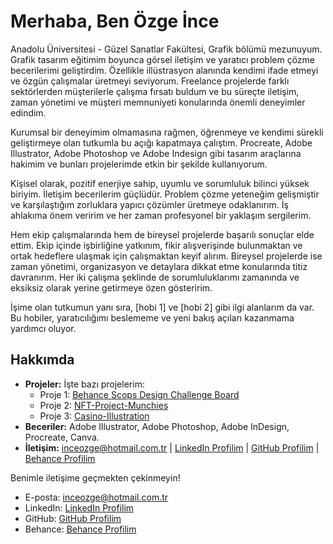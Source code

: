 # Merhaba, Ben Özge İnce

Anadolu Üniversitesi - Güzel Sanatlar Fakültesi, Grafik bölümü mezunuyum. Grafik tasarım eğitimim boyunca görsel iletişim ve yaratıcı problem çözme becerilerimi geliştirdim. Özellikle illüstrasyon alanında kendimi ifade etmeyi ve özgün çalışmalar üretmeyi seviyorum. Freelance projelerde farklı sektörlerden müşterilerle çalışma fırsatı buldum ve bu süreçte iletişim, zaman yönetimi ve müşteri memnuniyeti konularında önemli deneyimler edindim.

Kurumsal bir deneyimim olmamasına rağmen, öğrenmeye ve kendimi sürekli geliştirmeye olan tutkumla bu açığı kapatmaya çalıştım. Procreate, Adobe Illustrator, Adobe Photoshop ve Adobe Indesign gibi tasarım araçlarına hakimim ve bunları projelerimde etkin bir şekilde kullanıyorum.

Kişisel olarak, pozitif enerjiye sahip, uyumlu ve sorumluluk bilinci yüksek biriyim. İletişim becerilerim güçlüdür. Problem çözme yeteneğim gelişmiştir ve karşılaştığım zorluklara yapıcı çözümler üretmeye odaklanırım. İş ahlakıma önem veririm ve her zaman profesyonel bir yaklaşım sergilerim.

Hem ekip çalışmalarında hem de bireysel projelerde başarılı sonuçlar elde ettim. Ekip içinde işbirliğine yatkınım, fikir alışverişinde bulunmaktan ve ortak hedeflere ulaşmak için çalışmaktan keyif alırım. Bireysel projelerde ise zaman yönetimi, organizasyon ve detaylara dikkat etme konularında titiz davranırım. Her iki çalışma şeklinde de sorumluluklarımı zamanında ve eksiksiz olarak yerine getirmeye özen gösteririm.

İşime olan tutkumun yanı sıra, [hobi 1] ve [hobi 2] gibi ilgi alanlarım da var. Bu hobiler, yaratıcılığımı beslememe ve yeni bakış açıları kazanmama yardımcı oluyor.

## Hakkımda

* **Projeler:** İşte bazı projelerim:
    * Proje 1: [Behance Scops Design Challenge Board](https://www.behance.net/gallery/194796345/Scops-Design-Challange-Longboard-Tasarm)
    * Proje 2: [NFT-Project-Munchies](https://www.behance.net/gallery/194855121/NFT-Project-Munchies)
    * Proje 3: [Casino-Illustration](https://www.behance.net/gallery/194805765/Casino-Illustration)
* **Beceriler:** Adobe Illustrator, Adobe Photoshop, Adobe InDesign, Procreate, Canva.
* **İletişim:** [inceozge@hotmail.com.tr](mailto:inceozge@hotmail.com.tr) | [LinkedIn Profilim](https://www.linkedin.com/in/ozge-ince) | [GitHub Profilim](https://github.com/ozgeince) | [Behance Profilim](https://www.behance.net/ozge-ince)

Benimle iletişime geçmekten çekinmeyin!

* E-posta: [inceozge@hotmail.com.tr](mailto:inceozge@hotmail.com.tr)
* LinkedIn: [LinkedIn Profilim](https://www.linkedin.com/in/ozge-ince)
* GitHub: [GitHub Profilim](https://github.com/ozgeince)
* Behance: [Behance Profilim](https://www.behance.net/ozge-ince)
